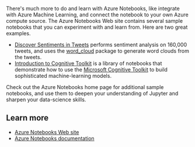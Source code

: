 There's much more to do and learn with Azure Notebooks, like integrate with Azure Machine Learning, and connect the notebook to your own Azure compute source. The Azure Notebooks Web site contains several sample notebooks that you can experiment with and learn from. Here are two great examples.

- [Discover Sentiments in Tweets](https://notebooks.azure.com/Microsoft/libraries/samples/html/Discover%20Sentiments%20in%20Tweets.ipynb) performs sentiment analysis on 160,000 tweets, and uses the [word_cloud](https://github.com/amueller/word_cloud) package to generate word clouds from the tweets. 
- [Introduction to Cognitive Toolkit](https://notebooks.azure.com/cntk/libraries/tutorials) is a library of notebooks that demonstrate how to use the [Microsoft Cognitive Toolkit](/cognitive-toolkit/) to build sophisticated machine-learning models. 

Check out the Azure Notebooks home page for additional sample notebooks, and use them to deepen your understanding of Jupyter and sharpen your data-science skills.

## Learn more

- [Azure Notebooks Web site](https://notebooks.azure.com/)
- [Azure Notebooks documentation](/azure/notebooks/)
